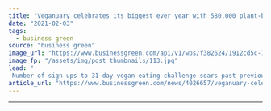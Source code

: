 ```yaml
---
title: "Veganuary celebrates its biggest ever year with 580,000 plant-based pledges"
date: "2021-02-03"
tags: 
  - business green
source: "business green"
image_url: "https://www.businessgreen.com/api/v1/wps/f382624/1912cd5c-7dd0-46c1-a106-96c42df97b95/7/dmitry-dreyer-K4ERT-IYazw-unsplash-185x114.jpg"
image_fp: "/assets/img/post_thumbnails/113.jpg"
lead: "
 Number of sign-ups to 31-day vegan eating challenge soars past previous records after pandemic brought impacts from food and farming systems into sharper focus  ..."
article_url: "https://www.businessgreen.com/news/4026657/veganuary-celebrates-biggest-580-plant-pledges"
---
```


---

